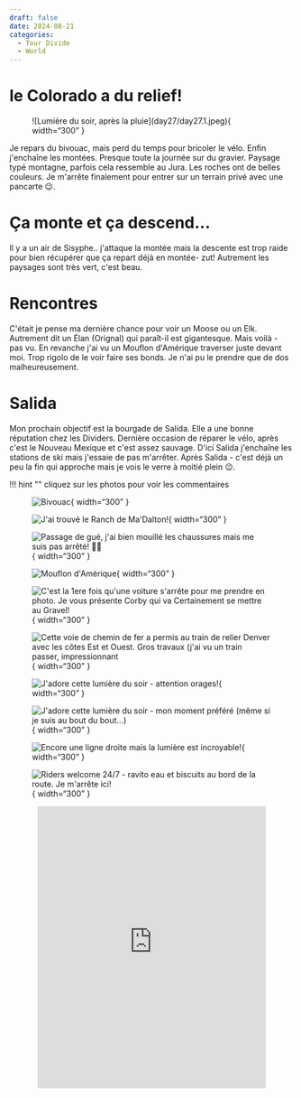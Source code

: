```yaml
---
draft: false 
date: 2024-08-21
categories:
  - Tour Divide
  - World
---
```


#  le Colorado a du relief!

<figure markdown>
![Lumière du soir, après la pluie](day27/day27.1.jpeg){ width=“300” }
</figure>

Je repars du bivouac, mais perd du temps pour bricoler le vélo. Enfin j'enchaîne les montées. Presque toute la journée sur du gravier. Paysage typé montagne, parfois cela ressemble au Jura. Les roches ont de belles couleurs. Je m'arrête finalement pour entrer sur un terrain privé avec une pancarte 😉.

<!-- more -->


# Ça monte et ça descend... 

Il y a un air de Sisyphe.. j'attaque la montée mais la descente est trop raide pour bien récupérer que ça repart déjà en montée- zut! Autrement les paysages sont très vert, c'est beau.

# Rencontres

C'était je pense ma dernière chance pour voir un Moose ou un Elk. Autrement dit un Élan (Orignal) qui paraît-il est gigantesque. Mais voilà - pas vu. En revanche j'ai vu un Mouflon d'Amérique traverser juste devant moi. Trop rigolo de le voir faire ses bonds. Je n'ai pu le prendre que de dos malheureusement. 


# Salida

Mon prochain objectif est la bourgade de Salida. Elle a une bonne réputation chez les Dividers. Dernière occasion de réparer le vélo, après c'est le Nouveau Mexique et c'est assez sauvage. D'ici Salida j'enchaîne les stations de ski mais j'essaie de pas m'arrêter. Après Salida - c'est déjà un peu la fin qui approche mais je vois le verre à moitié plein 😉.


!!! hint ""
    cliquez sur les photos pour voir les commentaires

<figure markdown>

![Bivouac](day27/day27.2.jpeg){ width=“300” }

![J'ai trouvé le Ranch de Ma'Dalton!](day27/day27.3.jpeg){ width=“300” }

![Passage de gué, j'ai bien mouillé les chaussures mais me suis pas arrêté! 😮‍💨](day27/day27.4.jpeg){ width=“300” }

![Mouflon d'Amérique](day27/day27.5.jpeg){ width=“300” }

![C'est la 1ere fois qu'une voiture s'arrête pour me prendre en photo. Je vous présente Corby qui va Certainement se mettre au Gravel!](day27/day27.6.jpeg){ width=“300” }

![Cette voie de chemin de fer a permis au train de relier Denver avec les côtes Est et Ouest. Gros travaux (j'ai vu un train passer, impressionnant](day27/day27.7.jpeg){ width=“300” }

![J'adore cette lumière du soir - attention orages!](day27/day27.8.jpeg){ width=“300” }

![J'adore cette lumière du soir - mon moment préféré (même si je suis au bout du bout...)](day27/day27.9.jpeg){ width=“300” }

![Encore une ligne droite mais la lumière est incroyable!](day27/day27.10.jpeg){ width=“300” }

![Riders welcome 24/7 - ravito eau et biscuits au bord de la route. Je m'arrête ici!](day27/day27.11.jpeg){ width=“300” }

</figure>

<center>
<iframe src='https://connect.garmin.com/modern/activity/embed/16827976659' title='Day 27' width='405' height='500' frameborder='0'></iframe>
</center>

